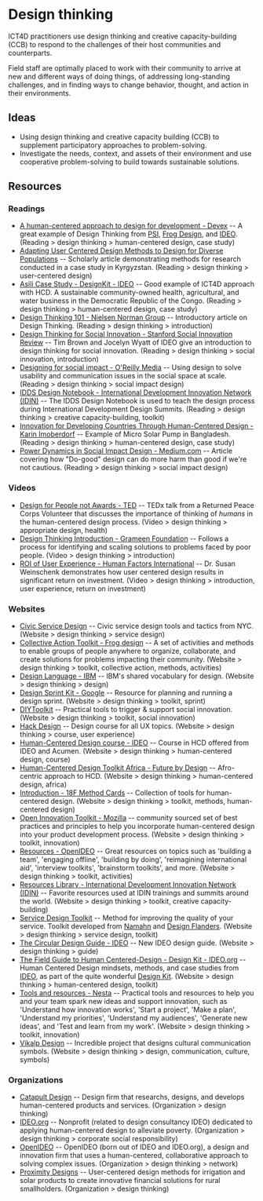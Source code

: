 # Design thinking

ICT4D practitioners use design thinking and creative capacity-building (CCB) to respond to the challenges of their host communities and counterparts.

Field staff are optimally placed to work with their community to arrive at new and different ways of doing things, of addressing long-standing challenges, and in finding ways to change behavior, thought, and action in their environments.



## Ideas

- Using design thinking and creative capacity building (CCB) to supplement participatory approaches to problem-solving.
- Investigate the needs, context, and assets of their environment and use cooperative problem-solving to build towards sustainable solutions.



## Resources

### Readings

- [A human-centered approach to design for development - Devex](https://devex.com/news/a-human-centered-approach-to-design-for-development-87978) -- A great example of Design Thinking from [PSI](http://www.psi.org/), [Frog Design](http://www.frogdesign.com/), and [IDEO](https://www.ideo.com/). (Reading > design thinking > human-centered design, case study)
- [Adapting User Centered Design Methods to Design for Diverse Populations](http://itidjournal.org/itid/article/viewFile/423/191) -- Scholarly article demonstrating methods for research conducted in a case study in Kyrgyzstan. (Reading > design thinking > user-centered design)
- [Asili Case Study - DesignKit - IDEO](http://designkit.org/case-studies/6) -- Good example of ICT4D approach with HCD. A sustainable community-owned health, agricultural, and water business in the Democratic Republic of the Congo. (Reading > design thinking > human-centered design, case study)
- [Design Thinking 101 - Nielsen Norman Group](https://nngroup.com/articles/design-thinking/) -- Introductory article on Design Thinking. (Reading > design thinking > introduction)
- [Design Thinking for Social Innovation - Stanford Social Innovation Review](https://ssireview.org/articles/entry/design_thinking_for_social_innovation) -- Tim Brown and Jocelyn Wyatt of IDEO give an introduction to design thinking for social innovation. (Reading > design thinking > social innovation, introduction)
- [Designing for social impact - O'Reilly Media](https://oreilly.com/ideas/designing-for-social-impact) -- Using design to solve usability and communication issues in the social space at scale. (Reading > design thinking > social impact design)
- [IDDS Design Notebook - International Development Innovation Network (IDIN)](http://idin.org/resources/curriculum/idds-design-notebook) -- The IDDS Design Notebook is used to teach the design process during International Development Design Summits. (Reading > design thinking > creative capacity-building, toolkit)
- [Innovation for Developing Countries Through Human-Centered Design - Karin Imoberdorf](http://poverty.ch/documents/MasterSolarPumpKarin.pdf) -- Example of Micro Solar Pump in Bangladesh. (Reading > design thinking > human-centered design, case study)
- [Power Dynamics in Social Impact Design - Medium.com](https://medium.com/@interkatie/power-dynamics-in-social-impact-design-ca83769a1483) -- Article covering how "Do-good" design can do more harm than good if we're not cautious. (Reading > design thinking > social impact design)



### Videos

- [Design for People not Awards - TED](https://ted.com/talks/timothy_prestero_design_for_people_not_awards) -- TEDx talk from a Returned Peace Corps Volunteer that discusses the importance of thinking of *humans* in the human-centered design process. (Video > design thinking > appropriate design, health)
- [Design Thinking Introduction - Grameen Foundation](https://youtube.com/watch?v=6mcZKWhjr9o) -- Follows a process for identifying and scaling solutions to problems faced by poor people. (Video > design thinking > introduction)
- [ROI of User Experience - Human Factors International](https://youtube.com/watch?v=O94kYyzqvTc) -- Dr. Susan Weinschenk demonstrates how user centered design results in significant return on investment. (Video > design thinking > introduction, user experience, return on investment)



### Websites

- [Civic Service Design](https://civicservicedesign.com/) -- Civic service design tools and tactics from NYC. (Website > design thinking > service design)
- [Collective Action Toolkit - Frog design](https://frogdesign.com/work/frog-collective-action-toolkit.html) -- A set of activities and methods to enable groups of people anywhere to organize, collaborate, and create solutions for problems impacting their community. (Website > design thinking > toolkit, collective action, methods, activities)
- [Design Language - IBM](http://www.ibm.com/design/language/) -- IBM's shared vocabulary for design. (Website > design thinking > design)
- [Design Sprint Kit - Google](https://designsprintkit.withgoogle.com/) -- Resource for planning and running a design sprint. (Website > design thinking > toolkit, sprint)
- [DIYToolkit](http://diytoolkit.org/) -- Practical tools to trigger & support social innovation. (Website > design thinking > toolkit, social innovation)
- [Hack Design](http://hackdesign.org/) -- Design course for all UX topics. (Website > design thinking > course, user experience)
- [Human-Centered Design course - IDEO](https://course.novoed.com/hcd-acumen) -- Course in HCD offered from IDEO and Acumen. (Website > design thinking > human-centered design, course)
- [Human-Centered Design Toolkit Africa - Future by Design](https://futurebydesign.co.za/myhcd/) -- Afro-centric approach to HCD. (Website > design thinking > human-centered design, africa)
- [Introduction - 18F Method Cards](https://methods.18f.gov/) -- Collection of tools for human-centered design. (Website > design thinking > toolkit, methods, human-centered design)
- [Open Innovation Toolkit - Mozilla](https://toolkit.mozilla.org/) -- community sourced set of best practices and principles to help you incorporate human-centered design into your product development process. (Website > design thinking > toolkit, innovation)
- [Resources - OpenIDEO](https://challenges.openideo.com/content/resources) -- Great resources on topics such as 'building a team', 'engaging offline', 'building by doing', 'reimagining international aid', 'interview toolkits', 'brainstorm toolkits', and more. (Website > design thinking > toolkit, activities)
- [Resources Library - International Development Innovation Network (IDIN)](http://idin.org/resource-library) -- Favorite resources used at IDIN trainings and summits around the world. (Website > design thinking > toolkit, creative capacity-building)
- [Service Design Toolkit](http://servicedesigntoolkit.org/) -- Method for improving the quality of your service. Toolkit developed from [Namahn](http://namahn.com/) and [Design Flanders](http://designvlaanderen.be/). (Website > design thinking > service design, toolkit)
- [The Circular Design Guide - IDEO](https://circulardesignguide.com/) -- New IDEO design guide. (Website > design thinking > guide)
- [The Field Guide to Human Centered-Design - Design Kit - IDEO.org](http://designkit.org/resources/1/) -- Human Centered Design mindsets, methods, and case studies from [IDEO](http://www.ideo.org/), as part of the quite wonderful [Design Kit](http://www.designkit.org/). (Website > design thinking > human-centered design, toolkit)
- [Tools and resources - Nesta](http://nesta.org.uk/resources) -- Practical tools and resources to help you and your team spark new ideas and support innovation, such as 'Understand how innovation works', 'Start a project', 'Make a plan', 'Understand my priorities', 'Understand my audiences', 'Generate new ideas', and 'Test and learn from my work'. (Website > design thinking > toolkit, innovation)
- [Vikalp Design](http://vikalpdesign.com/) -- Incredible project that designs cultural communication symbols. (Website > design thinking > design, communication, culture, symbols)



### Organizations

- [Catapult Design](http://catapultdesign.org) -- Design firm that researchs, designs, and develops human-centered products and services. (Organization > design thinking)
- [IDEO.org](http://ideo.org) -- Nonprofit (related to design consultancy IDEO) dedicated to applying human-centered design to alleviate poverty. (Organization > design thinking > corporate social responsibility)
- [OpenIDEO](https://openideo.com/) -- OpenIDEO (born out of IDEO and IDEO.org), a design and innovation firm that uses a human-centered, collaborative approach to solving complex issues. (Organization > design thinking > network)
- [Proximity Designs](http://www.proximitydesigns.org) -- User-centered design methods for irrigation and solar products to create innovative financial solutions for rural smallholders. (Organization > design thinking)


